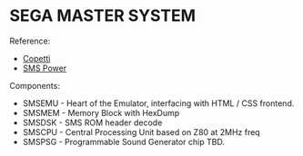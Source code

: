 # SEGA MASTER SYSTEM

Reference:
 * [Copetti](https://www.copetti.org/writings/consoles/master-system/)
 * [SMS Power](https://www.smspower.org/Development/Index)

 Components:
  * SMSEMU - Heart of the Emulator, interfacing with HTML / CSS frontend.
  * SMSMEM - Memory Block with HexDump
  * SMSDSK - SMS ROM header decode
  * SMSCPU - Central Processing Unit based on Z80 at 2MHz freq
  * SMSPSG - Programmable Sound Generator chip TBD.
